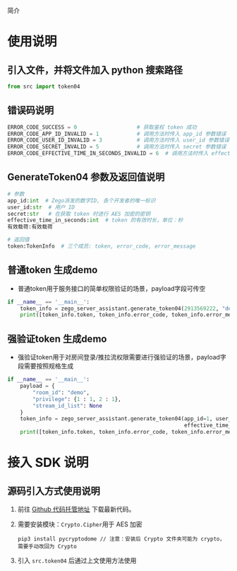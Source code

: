 简介

# 使用说明

## 引入文件，并将文件加入 python 搜索路径

```python
from src import token04
```

## 错误码说明

```python
ERROR_CODE_SUCCESS = 0                   # 获取鉴权 token 成功
ERROR_CODE_APP_ID_INVALID = 1            # 调用方法时传入 app_id 参数错误
ERROR_CODE_USER_ID_INVALID = 3           # 调用方法时传入 user_id 参数错误
ERROR_CODE_SECRET_INVALID = 5            # 调用方法时传入 secret 参数错误
ERROR_CODE_EFFECTIVE_TIME_IN_SECONDS_INVALID = 6  # 调用方法时传入 effective_time_in_seconds 参数错误
```

## GenerateToken04 参数及返回值说明

```python
# 参数
app_id:int  # Zego派发的数字ID, 各个开发者的唯一标识
user_id:str  # 用户 ID
secret:str   # 在获取 token 时进行 AES 加密的密钥
effective_time_in_seconds:int  # token 的有效时长，单位：秒
有效载荷:有效载荷

# 返回值
token:TokenInfo  # 三个成员: token, error_code, error_message 
```

## 普通token 生成demo
- 普通token用于服务接口的简单权限验证的场景，payload字段可传空

```python
if __name__ == '__main__':
    token_info = zego_server_assistant.generate_token04(2913569222, "demo", "b0d996aecc46ad51600ea853bb378c18", 3600, "")
    print([token_info.token, token_info.error_code, token_info.error_message])
```

## 强验证token 生成demo
- 强验证token用于对房间登录/推拉流权限需要进行强验证的场景，payload字段需要按照规格生成

```python
if __name__ == '__main__':
    payload = {
        "room_id": "demo",
        "privilege": {1 : 1, 2 : 1},
        "stream_id_list": None
    }
    token_info = zego_server_assistant.generate_token04(app_id=1, user_id="demo", secret="fa94dd0f974cf2e293728a526b028271",
                                                        effective_time_in_seconds=3600, payload=json.dumps(payload))
    print([token_info.token, token_info.error_code, token_info.error_message])
```

# 接入 SDK 说明

## 源码引入方式使用说明

1. 前往 [Github 代码托管地址](https://github.com/zegoim/zego_server_assistant) 下载最新代码。
2. 需要安装模块：`Crypto.Cipher`用于 AES 加密

   ```shell
   pip3 install pycryptodome // 注意：安装后 Crypto 文件夹可能为 crypto，需要手动改回为 Crypto

   ```
3. 引入 `src.token04` 后通过上文使用方法使用
